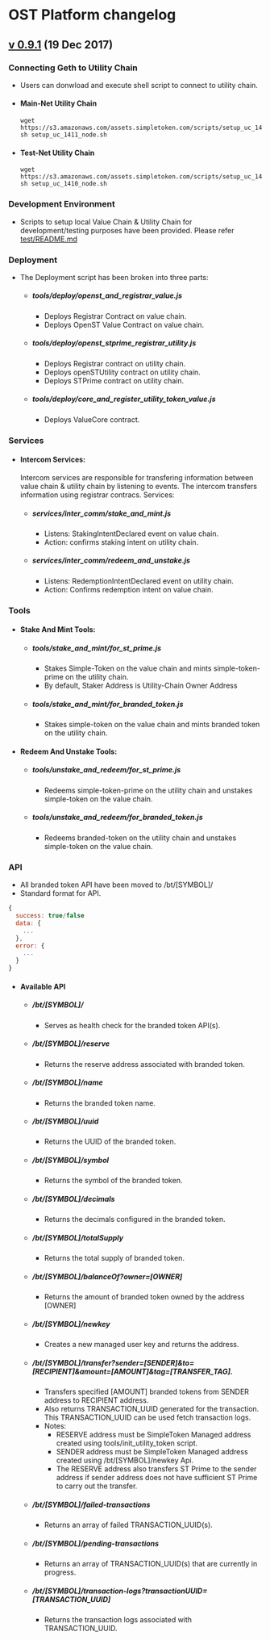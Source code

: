 # OST Platform changelog

## [v 0.9.1](https://github.com/OpenSTFoundation/openst-platform/releases/tag/v0.9.1) (19 Dec 2017)

### Connecting Geth to Utility Chain
  - Users can donwload and execute shell script to connect to utility chain.
  - #### Main-Net Utility Chain
      ```
      wget https://s3.amazonaws.com/assets.simpletoken.com/scripts/setup_uc_1411_node.sh
      sh setup_uc_1411_node.sh
      ```
      
  - #### Test-Net Utility Chain
      ```
      wget https://s3.amazonaws.com/assets.simpletoken.com/scripts/setup_uc_1410_node.sh
      sh setup_uc_1410_node.sh
      ```
      
### Development Environment
  - Scripts to setup local Value Chain & Utility Chain for development/testing purposes have been provided. Please refer [test/README.md](test/README.md)

### Deployment
  - The Deployment script has been broken into three parts:
    - ##### tools/deploy/openst_and_registrar_value.js
      - Deploys Registrar Contract on value chain. 
      - Deploys OpenST Value Contract on value chain.
    - ##### tools/deploy/openst_stprime_registrar_utility.js
      - Deploys Registrar contract on utility chain.
      - Deploys openSTUtility contract on utility chain.
      - Deploys STPrime contract on utility chain.
    - ##### tools/deploy/core_and_register_utility_token_value.js
      - Deploys ValueCore contract.

### Services
  - #### Intercom Services:
    Intercom services are responsible for transfering information between value chain & utility chain by listening to events.
    The intercom transfers information using registrar contracs. Services:  
    - ##### services/inter_comm/stake_and_mint.js
      - Listens: StakingIntentDeclared event on value chain.
      - Action: confirms staking intent on utility chain.
    - ##### services/inter_comm/redeem_and_unstake.js
      - Listens: RedemptionIntentDeclared event on utility chain.
      - Action: Confirms redemption intent on value chain.
    
### Tools
  - #### Stake And Mint Tools:
    - ##### tools/stake_and_mint/for_st_prime.js
      -  Stakes Simple-Token on the value chain and mints simple-token-prime on the utility chain.
      -  By default, Staker Address is Utility-Chain Owner Address
    - ##### tools/stake_and_mint/for_branded_token.js
      - Stakes simple-token on the value chain and mints branded token on the utility chain.
      
  - #### Redeem And Unstake Tools:
    - ##### tools/unstake_and_redeem/for_st_prime.js
      - Redeems simple-token-prime on the utility chain and unstakes simple-token on the value chain.
    - ##### tools/unstake_and_redeem/for_branded_token.js
      - Redeems branded-token on the utility chain and unstakes simple-token on the value chain.

### API
  - All branded token API have been moved to /bt/[SYMBOL]/
  - Standard format for API.
  ```javascript
  {
    success: true/false
    data: {
      ...
    },
    error: {
      ...
    }
  }
  ```

  - #### Available API
    - ##### /bt/[SYMBOL]/
      - Serves as health check for the branded token API(s).
    - ##### /bt/[SYMBOL]/reserve
      - Returns the reserve address associated with branded token.
    - ##### /bt/[SYMBOL]/name
      - Returns the branded token name.
    - ##### /bt/[SYMBOL]/uuid
      - Returns the UUID of the branded token.
    - ##### /bt/[SYMBOL]/symbol
      - Returns the symbol of the branded token.
    - ##### /bt/[SYMBOL]/decimals
      - Returns the decimals configured in the branded token.
    - ##### /bt/[SYMBOL]/totalSupply 
      - Returns the total supply of branded token.
    - ##### /bt/[SYMBOL]/balanceOf?owner=[OWNER] 
      - Returns the amount of branded token owned by the address [OWNER]
    - ##### /bt/[SYMBOL]/newkey 
      - Creates a new managed user key and returns the address.
    - ##### /bt/[SYMBOL]/transfer?sender=[SENDER]&to=[RECIPIENT]&amount=[AMOUNT]&tag=[TRANSFER_TAG]. 
      - Transfers specified [AMOUNT] branded tokens from SENDER address to RECIPIENT address.
      - Also returns TRANSACTION_UUID generated for the transaction. This TRANSACTION_UUID can be used fetch transaction logs.
      - Notes: 
        - RESERVE address must be SimpleToken Managed address created using tools/init_utility_token script.
        - SENDER address must be SimpleToken Managed address created using /bt/[SYMBOL]/newkey Api.
        - The RESERVE address also transfers ST Prime to the sender address if sender address does not have sufficient ST Prime to carry out the transfer.
    - ##### /bt/[SYMBOL]/failed-transactions
      - Returns an array of failed TRANSACTION_UUID(s).
    - ##### /bt/[SYMBOL]/pending-transactions
      - Returns an array of TRANSACTION_UUID(s) that are currently in progress.
    - ##### /bt/[SYMBOL]/transaction-logs?transactionUUID=[TRANSACTION_UUID]
      - Returns the transaction logs associated with TRANSACTION_UUID.
      
